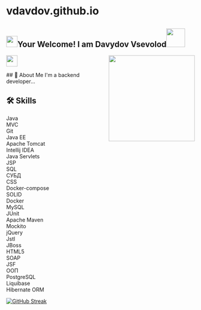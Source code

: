 # vdavdov.github.io
<h2><img src="https://emojis.slackmojis.com/emojis/images/1531849430/4246/blob-sunglasses.gif?1531849430" width="30"/>Your Welcome! I am Davydov Vsevolod<img src="https://media.giphy.com/media/12oufCB0MyZ1Go/giphy.gif" width="50"></h2>
<img align='right' src="https://media.giphy.com/media/M9gbBd9nbDrOTu1Mqx/giphy.gif" width="230">
</a><img src="https://media.giphy.com/media/WUlplcMpOCEmTGBtBW/giphy.gif" width="30"> 
</em></p>
## 🚀 About Me
I'm a backend developer...



## 🛠 Skills
Java    
MVC     
Git     
Java EE     
Apache Tomcat       
Intellij IDEA       
Java Servlets       
JSP     
SQL     
СУБД        
CSS     
Docker-compose      
SOLID       
Docker      
MySQL       
JUnit       
Apache Maven        
Mockito     
jQuery      
Jstl        
JBoss       
HTML5       
SOAP        
JSF     
ООП     
PostgreSQL      
Liquibase       
Hibernate ORM       


[![GitHub Streak](https://streak-stats.demolab.com/?user=vdavdov)](https://git.io/streak-stats)
